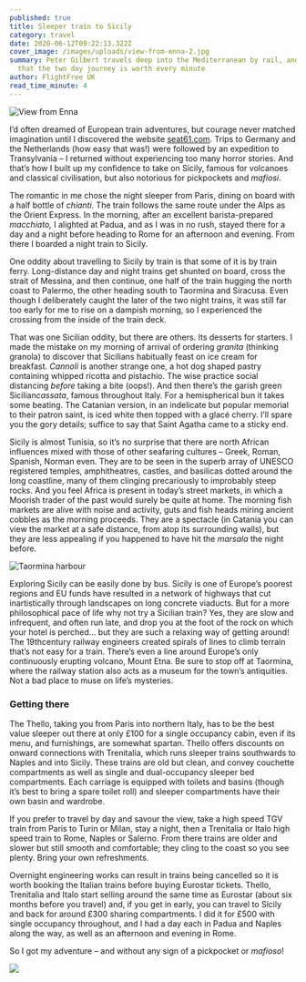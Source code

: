 ```yaml
---
published: true
title: Sleeper train to Sicily
category: travel
date: 2020-06-12T09:22:13.322Z
cover_image: /images/uploads/view-from-enna-2.jpg
summary: Peter Gilbert travels deep into the Mediterranean by rail, and finds
  that the two day journey is worth every minute
author: FlightFree UK
read_time_minute: 4
---
```

![](/images/uploads/view-from-enna-2.jpg "View from Enna")

I’d often dreamed of European train adventures, but courage never matched imagination until I discovered the website [seat61.com](https://www.seat61.com/). Trips to Germany and the Netherlands (how easy that was!) were followed by an expedition to Transylvania – I returned without experiencing too many horror stories. And that’s how I built up my confidence to take on Sicily, famous for volcanoes and classical civilisation, but also notorious for pickpockets and *mafiosi*.

The romantic in me chose the night sleeper from Paris, dining on board with a half bottle of *chianti.* The train follows the same route under the Alps as the Orient Express. In the morning, after an excellent barista-prepared *macchiato,* I alighted at Padua, and as I was in no rush, stayed there for a day and a night before heading to Rome for an afternoon and evening. From there I boarded a night train to Sicily.

One oddity about travelling to Sicily by train is that some of it is by train ferry. Long-distance day and night trains get shunted on board, cross the strait of Messina, and then continue, one half of the train hugging the north coast to Palermo, the other heading south to Taormina and Siracusa. Even though I deliberately caught the later of the two night trains, it was still far too early for me to rise on a dampish morning, so I experienced the crossing from the inside of the train deck.

That was one Sicilian oddity, but there are others. Its desserts for starters. I made the mistake on my morning of arrival of ordering *granita* (thinking granola) to discover that Sicilians habitually feast on ice cream for breakfast. *Cannoli* is another strange one, a hot dog shaped pastry containing whipped ricotta and pistachio. The wise practice social distancing *before* taking a bite (oops!). And then there’s the garish green Sicilian*cassata*, famous throughout Italy. For a hemispherical bun it takes some beating. The Catanian version, in an indelicate but popular memorial to their patron saint, is iced white then topped with a glacé cherry. I’ll spare you the gory details; suffice to say that Saint Agatha came to a sticky end.

Sicily is almost Tunisia, so it’s no surprise that there are north African influences mixed with those of other seafaring cultures – Greek, Roman, Spanish, Norman even. They are to be seen in the superb array of UNESCO registered temples, amphitheatres, castles, and basilicas dotted around the long coastline, many of them clinging precariously to improbably steep rocks. And you feel Africa is present in today’s street markets, in which a Moorish trader of the past would surely be quite at home. The morning fish markets are alive with noise and activity, guts and fish heads miring ancient cobbles as the morning proceeds. They are a spectacle (in Catania you can view the market at a safe distance, from atop its surrounding walls), but they are less appealing if you happened to have hit the *marsala* the night before.

![](/images/uploads/taormina-harbour.jpg "Taormina harbour")

Exploring Sicily can be easily done by bus. Sicily is one of Europe’s poorest regions and EU funds have resulted in a network of highways that cut inartistically through landscapes on long concrete viaducts. But for a more philosophical pace of life why not try a Sicilian train? Yes, they are slow and infrequent, and often run late, and drop you at the foot of the rock on which your hotel is perched… but they are such a relaxing way of getting around! The 19thcentury railway engineers created spirals of lines to climb terrain that’s not easy for a train. There’s even a line around Europe’s only continuously erupting volcano, Mount Etna. Be sure to stop off at Taormina, where the railway station also acts as a museum for the town’s antiquities. Not a bad place to muse on life’s mysteries.

### Getting there

The Thello, taking you from Paris into northern Italy, has to be the best value sleeper out there at only £100 for a single occupancy cabin, even if its menu, and furnishings, are somewhat spartan. Thello offers discounts on onward connections with Trenitalia, which runs sleeper trains southwards to Naples and into Sicily. These trains are old but clean, and convey couchette compartments as well as single and dual-occupancy sleeper bed compartments. Each carriage is equipped with toilets and basins (though it’s best to bring a spare toilet roll) and sleeper compartments have their own basin and wardrobe.

If you prefer to travel by day and savour the view, take a high speed TGV train from Paris to Turin or Milan, stay a night, then a Trenitalia or Italo high speed train to Rome, Naples or Salerno. From there trains are older and slower but still smooth and comfortable; they cling to the coast so you see plenty. Bring your own refreshments.

Overnight engineering works can result in trains being cancelled so it is worth booking the Italian trains before buying Eurostar tickets. Thello, Trenitalia and Italo start selling around the same time as Eurostar (about six months before you travel) and, if you get in early, you can travel to Sicily and back for around £300 sharing compartments. I did it for £500 with single occupancy throughout, and I had a day each in Padua and Naples along the way, as well as an afternoon and evening in Rome.

So I got my adventure – and without any sign of a pickpocket or *mafioso*!

![](/images/uploads/view-from-enna-1.jpg)
